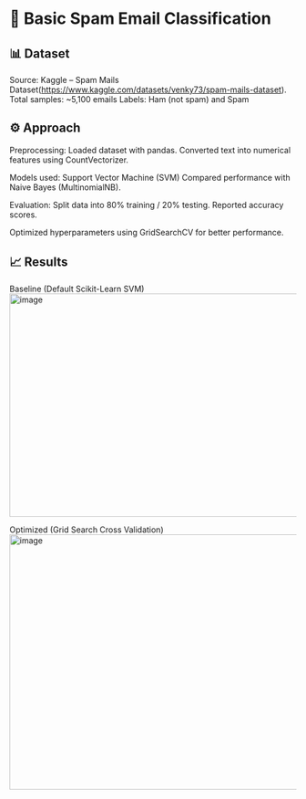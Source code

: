 # 📧 Basic Spam Email Classification
 ## 📊 Dataset
Source: Kaggle – Spam Mails Dataset(https://www.kaggle.com/datasets/venky73/spam-mails-dataset).
Total samples: ~5,100 emails
Labels: Ham (not spam) and Spam
 
## ⚙️ Approach
Preprocessing: 
Loaded dataset with pandas.
Converted text into numerical features using CountVectorizer.

Models used: 
Support Vector Machine (SVM)
Compared performance with Naive Bayes (MultinomialNB).

Evaluation: 
Split data into 80% training / 20% testing.
Reported accuracy scores.

Optimized hyperparameters using GridSearchCV for better performance.

## 📈 Results
Baseline (Default Scikit-Learn SVM)
<img width="770" height="391" alt="image" src="https://github.com/user-attachments/assets/e2136a32-c517-4332-ac5f-828537231199" />

Optimized (Grid Search Cross Validation)
<img width="754" height="447" alt="image" src="https://github.com/user-attachments/assets/9f2df343-0352-4440-ba8d-21a96752f91b" />
